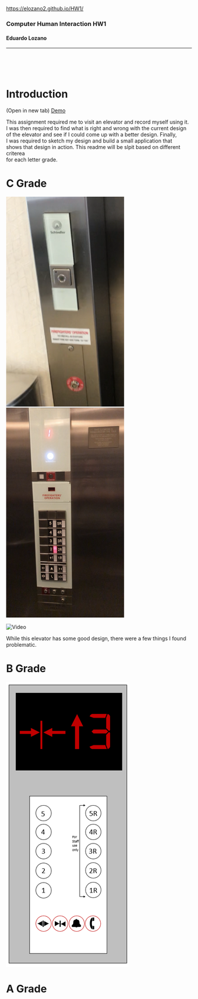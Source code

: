 https://elozano2.github.io/HW1/

### Computer Human Interaction HW1  
#### Eduardo Lozano
---
<br/><br/>
Introduction
===

(Open in new tab)
[Demo](https://github.com/elozano2/HW1)


This assignment required me to visit an elevator and record myself using it.  
I was then required to find what is right and wrong with the current design  
of the elevator and see if I could come up with a better design. Finally,  
I was required to sketch my design and build a small application that  
shows that design in action. This readme will be slpit based on different criterea  
for each letter grade.


C Grade
===
![Panel5](Panel_1.png)
![Panel2](https://github.com/elozano2/HW1/blob/master/Panel_2.png)


![Video](https://github.com/elozano2/HW1/blob/master/ezgif.com-video-to-gif.gif)

While this elevator has some good design, there were a few things I found problematic.

B Grade
===
![Sketch](https://github.com/elozano2/HW1/blob/master/Elevator_Sketch.png)

A Grade
===




